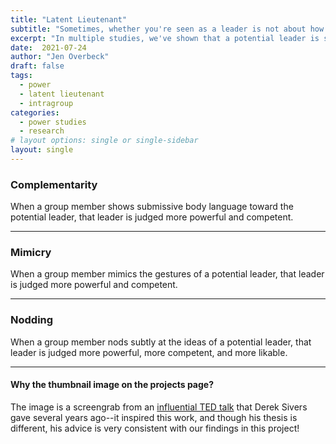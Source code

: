 ```yaml
---
title: "Latent Lieutenant"
subtitle: "Sometimes, whether you're seen as a leader is not about how you behave--it's about how others respond to you."
excerpt: "In multiple studies, we've shown that a potential leader is seen as more powerful, more competent, and sometimes even more likable, based on the subtle nonverbal responses of **other** people around them."
date:  2021-07-24
author: "Jen Overbeck"
draft: false
tags:
  - power
  - latent lieutenant
  - intragroup
categories:
  - power studies
  - research
# layout options: single or single-sidebar
layout: single
---
```



### Complementarity

When a group member shows submissive body language toward the potential leader, that leader is judged more powerful and competent.

---

### Mimicry

When a group member mimics the gestures of a potential leader, that leader is judged more powerful and competent.

---

### Nodding

When a group member nods subtly at the ideas of a potential leader, that leader is judged more powerful, more competent, and more likable.

---

#### Why the thumbnail image on the projects page?

The image is a screengrab from an [influential TED talk](https://www.ted.com/talks/derek_sivers_how_to_start_a_movement) that Derek Sivers gave several years ago--it inspired this work, and though his thesis is different, his advice is very consistent with our findings in this project! 
